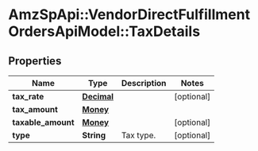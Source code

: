 # AmzSpApi::VendorDirectFulfillmentOrdersApiModel::TaxDetails

## Properties
Name | Type | Description | Notes
------------ | ------------- | ------------- | -------------
**tax_rate** | [**Decimal**](Decimal.md) |  | [optional] 
**tax_amount** | [**Money**](Money.md) |  | 
**taxable_amount** | [**Money**](Money.md) |  | [optional] 
**type** | **String** | Tax type. | [optional] 

